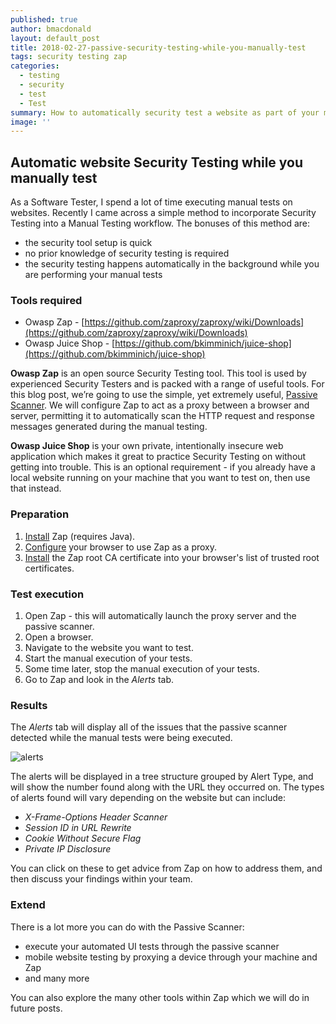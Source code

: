 ```yaml
---
published: true
author: bmacdonald
layout: default_post
title: 2018-02-27-passive-security-testing-while-you-manually-test
tags: security testing zap
categories:
  - testing
  - security
  - test
  - Test
summary: How to automatically security test a website as part of your manual testing workflow
image: ''
---
```

## Automatic website Security Testing while you manually test
As a Software Tester, I spend a lot of time executing manual tests on websites. 
Recently I came across a simple method to incorporate Security Testing into a Manual Testing workflow. 
The bonuses of this method are:

- the security tool setup is quick
- no prior knowledge of security testing is required
- the security testing happens automatically in the background while you are performing your manual tests


### Tools required
- Owasp Zap - [https://github.com/zaproxy/zaproxy/wiki/Downloads](https://github.com/zaproxy/zaproxy/wiki/Downloads)
- Owasp Juice Shop - [https://github.com/bkimminich/juice-shop](https://github.com/bkimminich/juice-shop)

**Owasp Zap** is an open source Security Testing tool. This tool is used by experienced Security Testers and is packed with a range of useful tools. For this blog post, we’re going to use the simple, yet extremely useful, [Passive Scanner](https://github.com/zaproxy/zap-core-help/wiki/HelpStartConceptsPscan). We will configure Zap to act as a proxy between a browser and server, permitting it to automatically scan the HTTP request and response messages generated during the manual testing.

**Owasp Juice Shop** is your own private, intentionally insecure web application which makes it great to practice Security Testing on without getting into trouble. This is an optional requirement - if you already have a local website running on your machine that you want to test on, then use that instead.

### Preparation
1. [Install](https://github.com/zaproxy/zaproxy/wiki/Downloads) Zap (requires Java).
2. [Configure](https://github.com/zaproxy/zap-core-help/wiki/HelpStartProxies) your browser to use Zap as a proxy.
3. [Install](https://github.com/zaproxy/zap-core-help/wiki/HelpUiDialogsOptionsDynsslcert#install-zap-root-ca-certificate) the Zap root CA certificate into your browser's list of trusted root certificates.

### Test execution
1. Open Zap - this will automatically launch the proxy server and the passive scanner.
2. Open a browser.
3. Navigate to the website you want to test.
4. Start the manual execution of your tests.
5. Some time later, stop the manual execution of your tests.
6. Go to Zap and look in the _Alerts_ tab.

### Results
The _Alerts_ tab will display all of the issues that the passive scanner detected while the manual tests were being executed. 

![alerts]({{site.baseurl}}/bmacdonald/assets/Alerts.png)

The alerts will be displayed in a tree structure grouped by Alert Type, and will show the number found along with the URL they occurred on. 
The types of alerts found will vary depending on the website but can include:

- _X-Frame-Options Header Scanner_
- _Session ID in URL Rewrite_
- _Cookie Without Secure Flag_
- _Private IP Disclosure_
 
You can click on these to get advice from Zap on how to address them, and then discuss your findings within your team. 

### Extend
There is a lot more you can do with the Passive Scanner: 

- execute your automated UI tests through the passive scanner
- mobile website testing by proxying a device through your machine and Zap
- and many more 

You can also explore the many other tools within Zap which we will do in future posts. 
